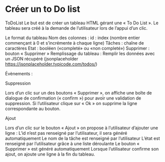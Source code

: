 # Créer un to Do list

ToDoList
Le but est de créer un tableau HTML gérant une « To Do List ». Le tableau sera créé à la demande de l’utilisateur lors de l’appui d’un clic.

Le format du tableau
Nom des colonnes :
id : index (nombre entier commençant à 0 et s’incrémente à chaque ligne) Tâches : chaîne de caractères Etat : booléen («completé» ou «non completé») Supprimer : bouton « Supprimer »
Remplissage du tableau : Remplir les données avec un JSON récupéré (jsonplaceholder https://jsonplaceholder.typicode.com/todos/)

Évènements :

Suppression 

Lors d’un clic sur un des boutons « Supprimer », on affiche une boîte de dialogue de confirmation (« confirm ») pour avoir une validation de suppression. Si l’utilisateur clique sur « Ok » on supprime la ligne correspondante au bouton. 

Ajout 

Lors d’un clic sur le bouton « Ajout » on propose à l’utilisateur d’ajouter une ligne :
L’id n’est pas renseigné par l’utilisateur, il sera généré automatiquement
Le nom de la tâche est renseigné par l’utilisateur
L’état est renseigné par l’utilisateur grâce à une liste déroulante
Le bouton « Supprimer » est généré automatiquement
Lorsque l’utilisateur confirme son ajout, on ajoute une ligne à la fin du tableau.
